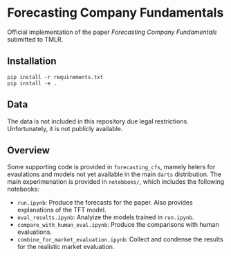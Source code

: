 # Forecasting Company Fundamentals

Official implementation of the paper *Forecasting Company Fundamentals* submitted to TMLR.

## Installation

```shell
pip install -r requirements.txt
pip install -e .
```

## Data

The data is not included in this repository due legal restrictions. Unfortunately, it is not publicly available.

## Overview

Some supporting code is provided in `forecasting_cfs`, mamely helers for evaulations and models not yet available in the main `darts` distribution.
The main experimenation is provided in `notebboks/`, which includes the following notebooks:
- `run.ipynb`: Produce the forecasts for the paper. Also provides explanations of the TFT model.
- `eval_results.ipynb`: Analyize the models trained in `run.ipynb`.
- `compare_with_human_eval.ipynb`: Produce the comparisons with human evaluations.
- `combine_for_market_evaluation.ipynb`: Collect and condense the results for the realistic market evaluation.
